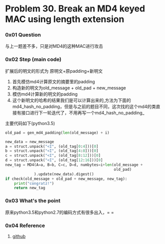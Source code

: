 # Problem 30. Break an MD4 keyed MAC using length extension

### 0x01 Question

与上一题差不多，只是对MD4的这种MAC进行攻击

### 0x02 Step (main code)

扩展后的明文的形式为 原明文+原padding+新明文

1. 首先模仿md4计算原文的摘要里的padding
2. 构造新的明文为old_message + old_pad + new_message
3. 模仿md4计算新的明文的padding
4. 这个新明文的哈希的结果我们是可以计算出来的,方法为下面的md4_hash_no_padding，但是与之前的题目不同，这次找的这个md4的类直接有接口进行下一轮迭代了，不用再写一个md4_hash_no_padding_

主要代码如下(python3.5)

```python
old_pad = gen_md4_padding(len(old_message) + i)

new_data = new_message
a = struct.unpack("<I", (old_tag[0:4]))[0]
b = struct.unpack("<I", (old_tag[4:8]))[0]
c = struct.unpack("<I", (old_tag[8:12]))[0]
d = struct.unpack("<I", (old_tag[12:16]))[0]
new_tag = MD4(A=a, B=b, C=c, D=d, numbytes=i+len(old_message +
                                                 old_pad)
             ).update(new_data).digest()
if check(old_message + old_pad + new_message, new_tag):
    print("congratz!")
    return new_tag
```
### 0x03 What's the point

原来python3.5和python2.7的编码方式有很多出入，= =

### 0x04 Reference

1. [github](https://github.com/josephw/python-md4/blob/master)
